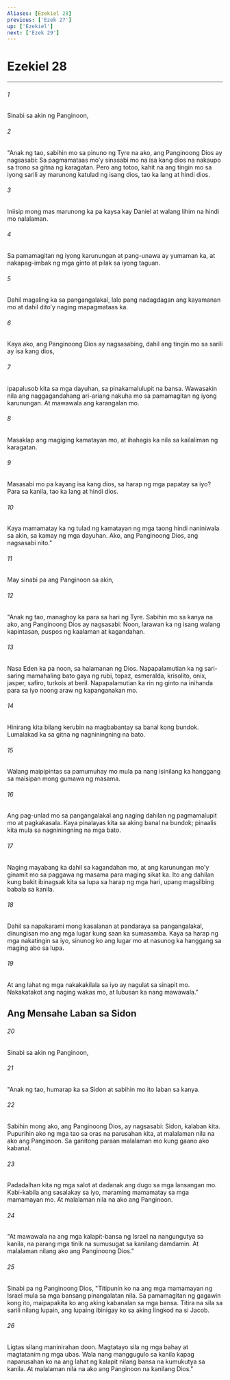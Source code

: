```yaml
---
Aliases: [Ezekiel 28]
previous: ['Ezek 27']
up: ['Ezekiel']
next: ['Ezek 29']
---
```

# Ezekiel 28

***


###### 1 


Sinabi sa akin ng Panginoon, 


###### 2 


"Anak ng tao, sabihin mo sa pinuno ng Tyre na ako, ang Panginoong Dios ay nagsasabi: Sa pagmamataas moʼy sinasabi mo na isa kang dios na nakaupo sa trono sa gitna ng karagatan. Pero ang totoo, kahit na ang tingin mo sa iyong sarili ay marunong katulad ng isang dios, tao ka lang at hindi dios. 


###### 3 


Iniisip mong mas marunong ka pa kaysa kay Daniel at walang lihim na hindi mo nalalaman. 


###### 4 


Sa pamamagitan ng iyong karunungan at pang-unawa ay yumaman ka, at nakapag-imbak ng mga ginto at pilak sa iyong taguan. 


###### 5 


Dahil magaling ka sa pangangalakal, lalo pang nadagdagan ang kayamanan mo at dahil ditoʼy naging mapagmataas ka. 


###### 6 


Kaya ako, ang Panginoong Dios ay nagsasabing, dahil ang tingin mo sa sarili ay isa kang dios, 


###### 7 


ipapalusob kita sa mga dayuhan, sa pinakamalulupit na bansa. Wawasakin nila ang naggagandahang ari-ariang nakuha mo sa pamamagitan ng iyong karunungan. At mawawala ang karangalan mo. 


###### 8 


Masaklap ang magiging kamatayan mo, at ihahagis ka nila sa kailaliman ng karagatan. 


###### 9 


Masasabi mo pa kayang isa kang dios, sa harap ng mga papatay sa iyo? Para sa kanila, tao ka lang at hindi dios. 


###### 10 


Kaya mamamatay ka ng tulad ng kamatayan ng mga taong hindi naniniwala sa akin, sa kamay ng mga dayuhan. Ako, ang Panginoong Dios, ang nagsasabi nito." 


###### 11 


May sinabi pa ang Panginoon sa akin, 


###### 12 


"Anak ng tao, managhoy ka para sa hari ng Tyre. Sabihin mo sa kanya na ako, ang Panginoong Dios ay nagsasabi: Noon, larawan ka ng isang walang kapintasan, puspos ng kaalaman at kagandahan. 


###### 13 


Nasa Eden ka pa noon, sa halamanan ng Dios. Napapalamutian ka ng sari-saring mamahaling bato gaya ng rubi, topaz, esmeralda, krisolito, onix, jasper, safiro, turkois at beril. Napapalamutian ka rin ng ginto na inihanda para sa iyo noong araw ng kapanganakan mo. 


###### 14 


Hinirang kita bilang kerubin na magbabantay sa banal kong bundok. Lumalakad ka sa gitna ng nagniningning na bato. 


###### 15 


Walang maipipintas sa pamumuhay mo mula pa nang isinilang ka hanggang sa maisipan mong gumawa ng masama. 


###### 16 


Ang pag-unlad mo sa pangangalakal ang naging dahilan ng pagmamalupit mo at pagkakasala. Kaya pinalayas kita sa aking banal na bundok; pinaalis kita mula sa nagniningning na mga bato. 


###### 17 


Naging mayabang ka dahil sa kagandahan mo, at ang karunungan moʼy ginamit mo sa paggawa ng masama para maging sikat ka. Ito ang dahilan kung bakit ibinagsak kita sa lupa sa harap ng mga hari, upang magsilbing babala sa kanila. 


###### 18 


Dahil sa napakarami mong kasalanan at pandaraya sa pangangalakal, dinungisan mo ang mga lugar kung saan ka sumasamba. Kaya sa harap ng mga nakatingin sa iyo, sinunog ko ang lugar mo at nasunog ka hanggang sa maging abo sa lupa. 


###### 19 


At ang lahat ng mga nakakakilala sa iyo ay nagulat sa sinapit mo. Nakakatakot ang naging wakas mo, at lubusan ka nang mawawala." 

## Ang Mensahe Laban sa Sidon 


###### 20 


Sinabi sa akin ng Panginoon, 


###### 21 


"Anak ng tao, humarap ka sa Sidon at sabihin mo ito laban sa kanya. 


###### 22 


Sabihin mong ako, ang Panginoong Dios, ay nagsasabi: Sidon, kalaban kita. Pupurihin ako ng mga tao sa oras na parusahan kita, at malalaman nila na ako ang Panginoon. Sa ganitong paraan malalaman mo kung gaano ako kabanal. 


###### 23 


Padadalhan kita ng mga salot at dadanak ang dugo sa mga lansangan mo. Kabi-kabila ang sasalakay sa iyo, maraming mamamatay sa mga mamamayan mo. At malalaman nila na ako ang Panginoon. 


###### 24 


"At mawawala na ang mga kalapit-bansa ng Israel na nangungutya sa kanila, na parang mga tinik na sumusugat sa kanilang damdamin. At malalaman nilang ako ang Panginoong Dios." 


###### 25 


Sinabi pa ng Panginoong Dios, "Titipunin ko na ang mga mamamayan ng Israel mula sa mga bansang pinangalatan nila. Sa pamamagitan ng gagawin kong ito, maipapakita ko ang aking kabanalan sa mga bansa. Titira na sila sa sarili nilang lupain, ang lupaing ibinigay ko sa aking lingkod na si Jacob. 


###### 26 


Ligtas silang maninirahan doon. Magtatayo sila ng mga bahay at magtatanim ng mga ubas. Wala nang manggugulo sa kanila kapag naparusahan ko na ang lahat ng kalapit nilang bansa na kumukutya sa kanila. At malalaman nila na ako ang Panginoon na kanilang Dios."
